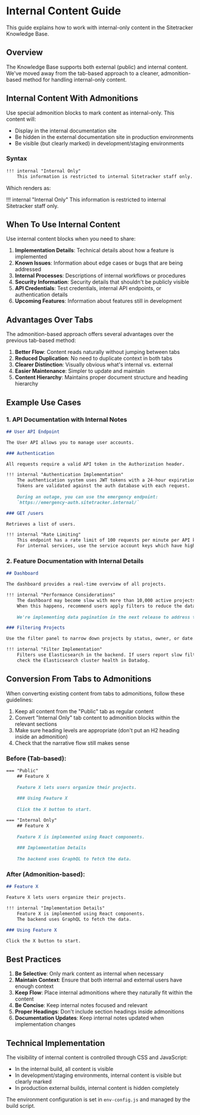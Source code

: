 # Internal Content Guide

This guide explains how to work with internal-only content in the Sitetracker Knowledge Base.

## Overview

The Knowledge Base supports both external (public) and internal content. We've moved away from the tab-based approach to a cleaner, admonition-based method for handling internal-only content.

## Internal Content With Admonitions

Use special admonition blocks to mark content as internal-only. This content will:

- Display in the internal documentation site
- Be hidden in the external documentation site in production environments
- Be visible (but clearly marked) in development/staging environments

### Syntax

```markdown
!!! internal "Internal Only"
    This information is restricted to internal Sitetracker staff only.
```

Which renders as:

!!! internal "Internal Only"
    This information is restricted to internal Sitetracker staff only.

## When To Use Internal Content

Use internal content blocks when you need to share:

1. **Implementation Details**: Technical details about how a feature is implemented
2. **Known Issues**: Information about edge cases or bugs that are being addressed
3. **Internal Processes**: Descriptions of internal workflows or procedures
4. **Security Information**: Security details that shouldn't be publicly visible
5. **API Credentials**: Test credentials, internal API endpoints, or authentication details
6. **Upcoming Features**: Information about features still in development

## Advantages Over Tabs

The admonition-based approach offers several advantages over the previous tab-based method:

1. **Better Flow**: Content reads naturally without jumping between tabs
2. **Reduced Duplication**: No need to duplicate context in both tabs
3. **Clearer Distinction**: Visually obvious what's internal vs. external
4. **Easier Maintenance**: Simpler to update and maintain
5. **Content Hierarchy**: Maintains proper document structure and heading hierarchy

## Example Use Cases

### 1. API Documentation with Internal Notes

```markdown
## User API Endpoint

The User API allows you to manage user accounts.

### Authentication

All requests require a valid API token in the Authorization header.

!!! internal "Authentication Implementation"
    The authentication system uses JWT tokens with a 24-hour expiration.
    Tokens are validated against the auth database with each request.
    
    During an outage, you can use the emergency endpoint:
    `https://emergency-auth.sitetracker.internal/`

### GET /users

Retrieves a list of users.

!!! internal "Rate Limiting"
    This endpoint has a rate limit of 100 requests per minute per API key.
    For internal services, use the service account keys which have higher limits.
```

### 2. Feature Documentation with Internal Details

```markdown
## Dashboard

The dashboard provides a real-time overview of all projects.

!!! internal "Performance Considerations"
    The dashboard may become slow with more than 10,000 active projects.
    When this happens, recommend users apply filters to reduce the dataset size.
    
    We're implementing data pagination in the next release to address this issue.

### Filtering Projects

Use the filter panel to narrow down projects by status, owner, or date.

!!! internal "Filter Implementation"
    Filters use Elasticsearch in the backend. If users report slow filtering,
    check the Elasticsearch cluster health in Datadog.
```

## Conversion From Tabs to Admonitions

When converting existing content from tabs to admonitions, follow these guidelines:

1. Keep all content from the "Public" tab as regular content
2. Convert "Internal Only" tab content to admonition blocks within the relevant sections
3. Make sure heading levels are appropriate (don't put an H2 heading inside an admonition)
4. Check that the narrative flow still makes sense

### Before (Tab-based):

```markdown
=== "Public"
    ## Feature X
    
    Feature X lets users organize their projects.
    
    ### Using Feature X
    
    Click the X button to start.

=== "Internal Only"
    ## Feature X
    
    Feature X is implemented using React components.
    
    ### Implementation Details
    
    The backend uses GraphQL to fetch the data.
```

### After (Admonition-based):

```markdown
## Feature X

Feature X lets users organize their projects.

!!! internal "Implementation Details"
    Feature X is implemented using React components.
    The backend uses GraphQL to fetch the data.

### Using Feature X

Click the X button to start.
```

## Best Practices

1. **Be Selective**: Only mark content as internal when necessary
2. **Maintain Context**: Ensure that both internal and external users have enough context
3. **Keep Flow**: Place internal admonitions where they naturally fit within the content
4. **Be Concise**: Keep internal notes focused and relevant
5. **Proper Headings**: Don't include section headings inside admonitions
6. **Documentation Updates**: Keep internal notes updated when implementation changes

## Technical Implementation

The visibility of internal content is controlled through CSS and JavaScript:

- In the internal build, all content is visible
- In development/staging environments, internal content is visible but clearly marked
- In production external builds, internal content is hidden completely

The environment configuration is set in `env-config.js` and managed by the build script.